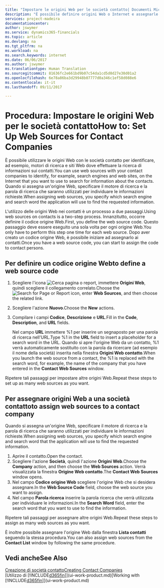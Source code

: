 ```yaml
---
title: "Impostare le origini Web per le società contatto| Documenti Microsoft"
description: "È possibile definire origini Web o Internet e assegnarle a una società contatto per consentire l'identificazione delle modalità di ricerca delle informazioni sui contatti."
services: project-madeira
documentationcenter: 
author: jswymer
ms.service: dynamics365-financials
ms.topic: article
ms.devlang: na
ms.tgt_pltfrm: na
ms.workload: na
ms.search.keywords: internet
ms.date: 06/06/2017
ms.author: jswymer
ms.translationtype: Human Translation
ms.sourcegitcommit: 81636fc2e661bd9b07c54da1cd5d0d27e30d01a2
ms.openlocfilehash: 6e78a86ba3d29948b07777d0a346c1ef58d088e6
ms.contentlocale: it-it
ms.lasthandoff: 09/11/2017

---
```

# <a name="how-to-set-up-web-sources-for-contact-companies"></a><span data-ttu-id="75492-103">Procedura: Impostare le origini Web per le società contatto</span><span class="sxs-lookup"><span data-stu-id="75492-103">How to: Set Up Web Sources for Contact Companies</span></span>
<span data-ttu-id="75492-104">È possibile utilizzare le origini Web con le società contatto per identificare, ad esempio, motori di ricerca e siti Web dove effettuare la ricerca di informazioni sui contatti.</span><span class="sxs-lookup"><span data-stu-id="75492-104">You can use web sources with your contact companies to identify, for example, search engines and web sites, on the Internet that you want to use to search for information about the contacts.</span></span> <span data-ttu-id="75492-105">Quando si assegna un'origine Web, specificare il motore di ricerca e la parola di ricerca che saranno utilizzati per individuare le informazioni richieste.</span><span class="sxs-lookup"><span data-stu-id="75492-105">When assigning web sources, you specify which search engine and search word the application will use to find the requested information.</span></span>

<span data-ttu-id="75492-106">L'utilizzo delle origini Web nei contatti è un processo a due passaggi.</span><span class="sxs-lookup"><span data-stu-id="75492-106">Using web sources on contacts is a two-step process.</span></span> <span data-ttu-id="75492-107">Innanzitutto, occorre definire il codice origine Web.</span><span class="sxs-lookup"><span data-stu-id="75492-107">First, you define the web source code.</span></span> <span data-ttu-id="75492-108">Questo passaggio deve essere eseguito una sola volta per ogni origine Web.</span><span class="sxs-lookup"><span data-stu-id="75492-108">You only have to perform this step one time for each web source.</span></span> <span data-ttu-id="75492-109">Dopo aver creato un codice origine Web, è possibile iniziare ad assegnarlo ai contatti.</span><span class="sxs-lookup"><span data-stu-id="75492-109">Once you have a web source code, you can start to assign the code to contact persons.</span></span>

## <a name="to-define-a-web-source-code"></a><span data-ttu-id="75492-110">Per definire un codice origine Web</span><span class="sxs-lookup"><span data-stu-id="75492-110">to define a web source code</span></span>
1. <span data-ttu-id="75492-111">Scegliere l'icona ![Cerca pagina o report](media/ui-search/search_small.png "icona Cerca pagina o report"), immettere **Origini Web**, quindi scegliere il collegamento correlato.</span><span class="sxs-lookup"><span data-stu-id="75492-111">Choose the ![Search for Page or Report](media/ui-search/search_small.png "Search for Page or Report icon") icon, enter **Web Sources**, and then choose the related link.</span></span>
2. <span data-ttu-id="75492-112">Scegliere l'azione **Nuovo**.</span><span class="sxs-lookup"><span data-stu-id="75492-112">Choose the **New** actions.</span></span>
3. <span data-ttu-id="75492-113">Compilare i campi **Codice**, **Descrizione** e **URL**.</span><span class="sxs-lookup"><span data-stu-id="75492-113">Fill in the **Code**, **Description**, and **URL** fields.</span></span>

    <span data-ttu-id="75492-114">Nel campo **URL** immettere %1 per inserire un segnaposto per una parola di ricerca nell'URL.</span><span class="sxs-lookup"><span data-stu-id="75492-114">Type %1 in the **URL** field to insert a placeholder for a search word in the URL.</span></span> <span data-ttu-id="75492-115">Quando si apre l'origine Web da un contatto, %1 verrà automaticamente sostituito con la parola da ricercare (ad esempio il nome della società) inserita nella finestra **Origini Web contatto**.</span><span class="sxs-lookup"><span data-stu-id="75492-115">When you launch the web source from a contact, the %1 is replaced with the search word, for example, the name of the company that you have entered in the **Contact Web Sources** window.</span></span>

<span data-ttu-id="75492-116">Ripetere tali passaggi per impostare altre origini Web.</span><span class="sxs-lookup"><span data-stu-id="75492-116">Repeat these steps to set up as many web sources as you want.</span></span>

## <a name="to-assign-web-sources-to-a-contact-company"></a><span data-ttu-id="75492-117">Per assegnare origini Web a una società contatto</span><span class="sxs-lookup"><span data-stu-id="75492-117">to assign web sources to a contact company</span></span>
<span data-ttu-id="75492-118">Quando si assegna un'origine Web, specificare il motore di ricerca e la parola di ricerca che saranno utilizzati per individuare le informazioni richieste.</span><span class="sxs-lookup"><span data-stu-id="75492-118">When assigning web sources, you specify which search engine and search word that the application will use to find the requested information.</span></span>

1. <span data-ttu-id="75492-119">Aprire il contatto.</span><span class="sxs-lookup"><span data-stu-id="75492-119">Open the contact.</span></span>
2. <span data-ttu-id="75492-120">Scegliere l'azione **Società**, quindi l'azione **Origini Web**.</span><span class="sxs-lookup"><span data-stu-id="75492-120">Choose the **Company** action, and then choose the **Web Sources** action.</span></span> <span data-ttu-id="75492-121">Verrà visualizzata la finestra **Origine Web contatto**.</span><span class="sxs-lookup"><span data-stu-id="75492-121">The **Contact Web Sources** window opens.</span></span>
3. <span data-ttu-id="75492-122">Nel campo **Codice origine Web** scegliere l'origine Web che si desidera assegnare.</span><span class="sxs-lookup"><span data-stu-id="75492-122">In the **Web Source Code** field, choose the web source you want to assign.</span></span>
4. <span data-ttu-id="75492-123">Nel campo **Parola ricerca** inserire la parola ricerca che verrà utilizzata per individuare le informazioni.</span><span class="sxs-lookup"><span data-stu-id="75492-123">In the **Search Word** field, enter the search word that you want to use to find the information.</span></span>

<span data-ttu-id="75492-124">Ripetere tali passaggi per assegnare altre origini Web.</span><span class="sxs-lookup"><span data-stu-id="75492-124">Repeat these steps to assign as many web sources as you want.</span></span>

<span data-ttu-id="75492-125">È inoltre possibile assegnare l'origine Web dalla finestra **Lista contatti** seguendo la stessa procedura.</span><span class="sxs-lookup"><span data-stu-id="75492-125">You can also assign web sources from the **Contact List** window by following the same procedure.</span></span>

## <a name="see-also"></a><span data-ttu-id="75492-126">Vedi anche</span><span class="sxs-lookup"><span data-stu-id="75492-126">See Also</span></span>
[<span data-ttu-id="75492-127">Creazione di società contatto</span><span class="sxs-lookup"><span data-stu-id="75492-127">Creating Contact Companies</span></span>](marketing-create-contact-companies.md)  
<span data-ttu-id="75492-128">[Utilizzo di [!INCLUDE[d365fin](includes/d365fin_md.md)]](ui-work-product.md)</span><span class="sxs-lookup"><span data-stu-id="75492-128">[Working with [!INCLUDE[d365fin](includes/d365fin_md.md)]](ui-work-product.md)</span></span>


